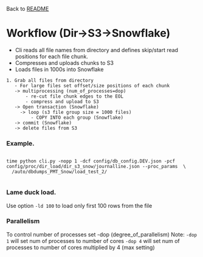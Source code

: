 
Back to [README](../README.md)


# Workflow (Dir->S3->Snowflake)

 * Cli reads all file names from directory and defines skip/start read positions for each file chunk.
 * Compresses and uploads chunks to S3
 * Loads files in 1000s into Snowflake
 
 
 ```
1. Grab all files from directory
	- For large files set offset/size positions of each chunk
    -> multiprocessing (num_of_processes=dop)
        - re-cut file chunk edges to the EOL
        - compress and upload to S3
    -> Open transaction (Snowflake)
      -> loop (s3 file group size = 1000 files)
          - COPY INTO each group (Snowflake)
    -> commit (Snowflake)
    -> delete files from S3
```



### Example.
```

time python cli.py -nopp 1 -dcf config/db_config.DEV.json -pcf config/proc/dir_load/dir_s3_snow/journalline.json --proc_params  \
  /auto/dbdumps_PMT_Snow/load_test_2/
  
```


### Lame duck load.

Use option `-ld 100` to load only first 100 rows from the file


### Parallelism
To control number of processes set -dop (degree_of_parallelism)
Note: 
	`-dop 1`  will set num of processes to number of cores
	`-dop 4`  will set num of processes to number of cores multiplied by 4 (max setting)




